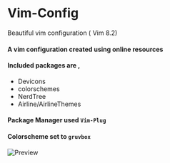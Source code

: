 # Vim-Config
Beautiful vim configuration ( Vim 8.2)
#### A vim configuration created using online resources
#### Included packages are ,
- Devicons 
- colorschemes
- NerdTree
- Airline/AirlineThemes

#### Package Manager used ```Vim-Plug```
#### Colorscheme set to ```gruvbox```

![Preview](https://github.com/riju-t-r/Vim-Config/blob/master/Screenshot_2020-07-09_14-38-30.png)

